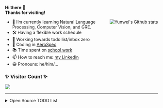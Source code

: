 **Hi there**  👋  
**Thanks for visiting!**

<a href="https://github.com/anuraghazra/github-readme-stats">
  <img align="right" src="https://github-readme-stats.vercel.app/api/wakatime?username=ywzhao2002&v=2" alt="Yunwei's Github stats">
</a>

- 🌱 I’m currently learning Natural Language Processing, Computer Vision, and GRE.
- 🛠️ Having a flexible work schedule
- 🎯 Working towards todo list/inbox zero
- 💨 Coding in [AeroSpec](https://www.aerospec.io/)
- 📚 Time spent on [school work](https://cs.washington.edu/yzhao4/)
- 📫 How to reach me: [my Linkedin](www.linkedin.com/in/yunweizhao)
- 😀 Pronouns: he/him/...


### ✨ Visitor Count ✨
<img src="https://profile-counter.glitch.me/ywzhao2002/count.svg" />

---

<details>
  <summary>Open Source TODO List</summary>

<a href="https://github.com/anuraghazra/github-readme-stats">
  <img align="right" src="https://github-readme-stats.vercel.app/api?username=ywzhao2002&bg_color=30,e96443,904e95&title_color=fff&text_color=fff" alt="Yunwei's Github stats" />
</a>
  
  
  
  - 练习面试
    - [ ] 刷 LeetCode
  - 更新咕咕咕的项目
    - [ ] 更新[个人网站](https://ywzhao2002.github.io)
    - [ ] 发布 Literati&Officialdom Portraits (cs.CV) 更新
    - [ ] 发布 WaterPolo 更新
    - [ ] 发布 地图系统 API 更新
  
  
  
</details>
